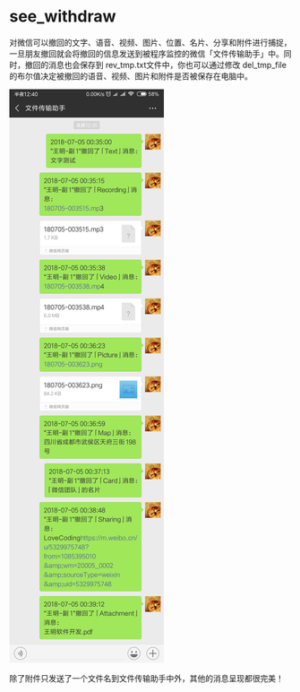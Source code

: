 # see_withdraw

对微信可以撤回的文字、语音、视频、图片、位置、名片、分享和附件进行捕捉，一旦朋友撤回就会将撤回的信息发送到被程序监控的微信「文件传输助手」中。同时，撤回的消息也会保存到 rev_tmp.txt文件中，你也可以通过修改 del_tmp_file 的布尔值决定被撤回的语音、视频、图片和附件是否被保存在电脑中。

![测试效果](https://github.com/wmltyq/see_withdraw/blob/master/img/screenshot.png)

除了附件只发送了一个文件名到文件传输助手中外，其他的消息呈现都很完美！
